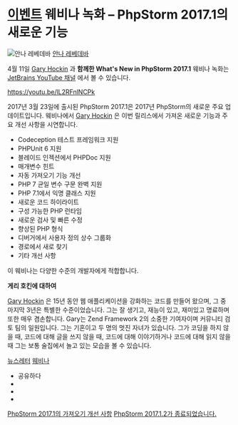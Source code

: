 [이벤트](/phpstorm/category/events/) 웨비나 녹화 – PhpStorm 2017.1의 새로운 기능 
==================================

![안나 레베데바](https://blog.jetbrains.com/wp-content/uploads/2022/03/profile.png) [안나 레베데바](https://blog.jetbrains.com/author/annalebedeva) 



 4월 11일 [Gary Hockin](https://twitter.com/GeeH) 과 **함께한 What's New in PhpStorm 2017.1** 웨비나 녹화는 [JetBrains YouTube 채널](https://youtu.be/lL2RFnlNCPk) 에서 볼 수 있습니다.

 <https://youtu.be/lL2RFnlNCPk>

 2017년 3월 23일에 출시된 PhpStorm 2017.1은 2017년 PhpStorm의 새로운 주요 업데이트입니다. 웨비나에서 [Gary Hockin](https://twitter.com/GeeH) 은 이번 릴리스에서 가져온 새로운 기능과 주요 개선 사항을 시연합니다.

- Codeception 테스트 프레임워크 지원
- PHPUnit 6 지원
- 블레이드 인젝션에서 PHPDoc 지원
- 매개변수 힌트
- 자동 가져오기 기능 개선
- PHP 7 균일 변수 구문 완벽 지원
- PHP 7.1에서 익명 클래스 지원
- 새로운 코드 하이라이트
- 구성 가능한 PHP 런타임
- 새로운 검사 및 빠른 수정
- 향상된 PHP 형식
- 디버거에서 사용자 정의 상수 그룹화
- 경로에서 새로 찾기
- 기타 개선 사항

 이 웨비나는 다양한 수준의 개발자에게 적합합니다.

 **게리 호킨에 대하여**

 [Gary Hockin](https://twitter.com/GeeH) 은 15년 동안 웹 애플리케이션을 강화하는 코드를 만들어 왔으며, 그 중 마지막 3년은 특별한 수준이었습니다. 그는 잘 생기고, 재능이 있고, 재미있고 명료하며 또한 매우 겸손합니다. Gary는 Zend Framework 2의 소중한 기여자이며 커뮤니티 검토 팀의 일원입니다. 그는 기혼이고 두 명의 멋진 자녀가 있습니다. 그가 코딩을 하지 않을 때, 코드에 대해 글을 쓰지 않을 때, 코드에 대해 이야기하거나 코드에 대해 읽지 않을 때 그는 보통 술집에서 놀고 있는 모습을 볼 수 있습니다.

 [뉴스레터](/phpstorm/tag/newsletter/) [웨비나](/phpstorm/tag/webinars/)

- 공유하다
- [](https://www.facebook.com/sharer.php?u=https%3A%2F%2Fblog.jetbrains.com%2Fphpstorm%2F2017%2F04%2Fwebinar-recording-whats-new-in-phpstorm-2017-1%2F)
- [](https://twitter.com/intent/tweet?source=https%3A%2F%2Fblog.jetbrains.com%2Fphpstorm%2F2017%2F04%2Fwebinar-recording-whats-new-in-phpstorm-2017-1%2F&text=https%3A%2F%2Fblog.jetbrains.com%2Fphpstorm%2F2017%2F04%2Fwebinar-recording-whats-new-in-phpstorm-2017-1%2F&via=phpstorm)
- [](http://www.linkedin.com/shareArticle?mini=true&url=https%3A%2F%2Fblog.jetbrains.com%2Fphpstorm%2F2017%2F04%2Fwebinar-recording-whats-new-in-phpstorm-2017-1%2F)



 [PhpStorm 2017.1의 가져오기 개선 사항](https://blog.jetbrains.com/phpstorm/2017/04/importing-improvements-in-phpstorm-2017-1/) [PhpStorm 2017.1.2가 종료되었습니다.](https://blog.jetbrains.com/phpstorm/2017/04/phpstorm-2017-1-2-is-out/)